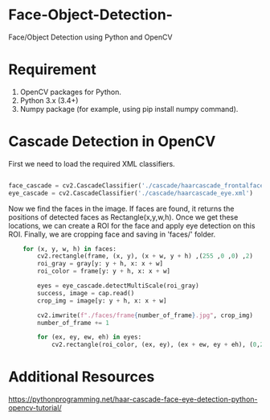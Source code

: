 # Face-Object-Detection-
Face/Object Detection using Python and OpenCV

# Requirement
1. OpenCV packages for Python.
2. Python 3.x (3.4+)
3. Numpy package (for example, using pip install numpy command).

# Cascade Detection in OpenCV
First we need to load the required XML classifiers.

```py

face_cascade = cv2.CascadeClassifier('./cascade/haarcascade_frontalface_default.xml')
eye_cascade = cv2.CascadeClassifier('./cascade/haarcascade_eye.xml')

```
Now we find the faces in the image. If faces are found, it returns the positions of detected faces as Rectangle(x,y,w,h). Once we get these locations, we can create a ROI for the face and apply eye detection on this ROI. Finally, we are cropping face and saving in 'faces/' folder. 

```py
    for (x, y, w, h) in faces:
        cv2.rectangle(frame, (x, y), (x + w, y + h) ,(255 ,0 ,0) ,2)
        roi_gray = gray[y: y + h, x: x + w]
        roi_color = frame[y: y + h, x: x + w]

        eyes = eye_cascade.detectMultiScale(roi_gray)
        success, image = cap.read()
        crop_img = image[y: y + h, x: x + w]

        cv2.imwrite(f"./faces/frame{number_of_frame}.jpg", crop_img)
        number_of_frame += 1

        for (ex, ey, ew, eh) in eyes:
            cv2.rectangle(roi_color, (ex, ey), (ex + ew, ey + eh), (0,255,0), 2)

```

# Additional Resources
https://pythonprogramming.net/haar-cascade-face-eye-detection-python-opencv-tutorial/

